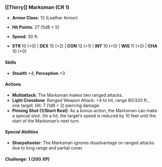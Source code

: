 ### **[[Thirry]] Marksman (CR 1)**

- **Armor Class**: 13 (Leather Armor)
    
- **Hit Points**: 27 (5d8 + 5)
    
- **Speed**: 30 ft.
    
- **STR** 10 (+0) | **DEX** 15 (+2) | **CON** 12 (+1) | **INT** 10 (+0) | **WIS** 11 (+0) | **CHA** 10 (+0)
    

#### **Skills**

- **Stealth** +4, **Perception** +3

#### **Actions**

- **Multiattack**: The Marksman makes two ranged attacks.
- **Light Crossbow**: Ranged Weapon Attack: +4 to hit, range 80/320 ft., one target. Hit: 7 (1d8 + 2) piercing damage.
- **Pinning Shot (1/Short Rest)**: As a bonus action, the Marksman can make a special shot. On a hit, the target’s speed is reduced by 10 feet until the start of the Marksman’s next turn.

#### **Special Abilities**

- **Sharpshooter**: The Marksman ignores disadvantage on ranged attacks due to long range and partial cover.

#### **Challenge**: 1 (200 XP)